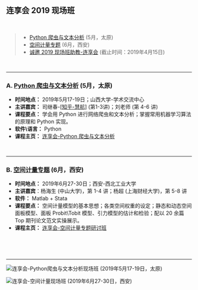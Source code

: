 ## 连享会 2019 现场班

&emsp;


> - [Python 爬虫与文本分析](https://github.com/arlionn/stata/blob/master/%E8%BF%9E%E4%BA%AB%E4%BC%9A-Python%E7%88%AC%E8%99%AB%E4%B8%8E%E6%96%87%E6%9C%AC%E5%88%86%E6%9E%90%E4%B8%93%E9%A2%98%E7%A0%94%E8%AE%A8%E7%8F%AD.md) (5月，太原)    
> - [空间计量专题](https://github.com/arlionn/stata/blob/master/%E8%BF%9E%E4%BA%AB%E4%BC%9A-%E7%A9%BA%E9%97%B4%E8%AE%A1%E9%87%8F%E4%B8%93%E9%A2%98%E7%A0%94%E8%AE%A8%E7%8F%AD%20(2019.6.27-30).md) (6月，西安)
> - [诚邀 2019 现场班助教-连享会](https://gitee.com/arlionn/Course/blob/master/%E5%8A%A9%E6%95%99%E6%8B%9B%E8%81%98/%E8%BF%9E%E4%BA%AB%E4%BC%9A-%E8%AF%9A%E9%82%80%202019%20%E7%8E%B0%E5%9C%BA%E7%8F%AD%E5%8A%A9%E6%95%99.md) (截止时间：2019年4月15日)


&emsp;


---
### A. [Python 爬虫与文本分析](https://github.com/arlionn/stata/blob/master/%E8%BF%9E%E4%BA%AB%E4%BC%9A-Python%E7%88%AC%E8%99%AB%E4%B8%8E%E6%96%87%E6%9C%AC%E5%88%86%E6%9E%90%E4%B8%93%E9%A2%98%E7%A0%94%E8%AE%A8%E7%8F%AD.md) (5月，太原)

- **时间地点：** 2019年5月17-19日；山西大学-学术交流中心
- **主讲嘉宾：** 司继春-[[知乎-慧航]](https://www.zhihu.com/people/sijichun/columns) (第1-3讲)；刘老师 (第 4-6 讲)
- **课程要点：** 学会用 Python 进行网络爬虫和文本分析；掌握常用机器学习算法的原理和 Python 实现。
- **软件\语言：** Python
- **课程主页：** [连享会-Python 爬虫与文本分析](https://github.com/arlionn/stata/blob/master/%E8%BF%9E%E4%BA%AB%E4%BC%9A-Python%E7%88%AC%E8%99%AB%E4%B8%8E%E6%96%87%E6%9C%AC%E5%88%86%E6%9E%90%E4%B8%93%E9%A2%98%E7%A0%94%E8%AE%A8%E7%8F%AD.md) 


&emsp;

---
### B. [空间计量专题](https://github.com/arlionn/stata/blob/master/%E8%BF%9E%E4%BA%AB%E4%BC%9A-%E7%A9%BA%E9%97%B4%E8%AE%A1%E9%87%8F%E4%B8%93%E9%A2%98%E7%A0%94%E8%AE%A8%E7%8F%AD%20(2019.6.27-30).md) (6月，西安)
- **时间地点：** 2019年6月27-30日；西安-西北工业大学
- **主讲嘉宾**：杨海生 (中山大学)，第 1-4 讲；杨超 (上海财经大学)，第 5-8 讲
- **软件：** Matlab + Stata
- **课程要点：** 空间计量模型的基本思想；各类空间权重的设定；静态和动态空间面板模型、面板 Probit\Tobit 模型、引力模型的估计和检验；配以 20 余篇 Top 期刊论文范文实操展示。   
- **课程主页：** [连享会-空间计量专题研讨班](https://github.com/arlionn/stata/blob/master/%E8%BF%9E%E4%BA%AB%E4%BC%9A-%E7%A9%BA%E9%97%B4%E8%AE%A1%E9%87%8F%E4%B8%93%E9%A2%98%E7%A0%94%E8%AE%A8%E7%8F%AD%20(2019.6.27-30).md) 


&emsp;

&emsp;

---


![连享会-Python爬虫与文本分析现场班 (2019年5月17-19日，太原)](https://images.gitee.com/uploads/images/2019/0322/171746_c9bb08a3_1522177.jpeg "连享会-Python爬虫与文本分析现场班 (2019年5月17-19日，太原)")

![连享会-空间计量现场班 (2019年6月27-30日，西安)](https://images.gitee.com/uploads/images/2019/0322/171746_c2d63d20_1522177.jpeg "连享会-空间计量现场班 (2019年6月27-30日，西安)")

